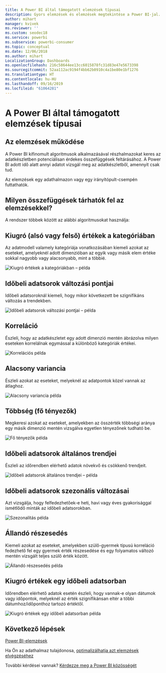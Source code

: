 ```yaml
---
title: A Power BI által támogatott elemzések típusai
description: Gyors elemzések és elemzések megtekintése a Power BI-jal.
author: mihart
manager: kvivek
ms.reviewer: ''
ms.custom: seodec18
ms.service: powerbi
ms.subservice: powerbi-consumer
ms.topic: conceptual
ms.date: 12/06/2018
ms.author: mihart
LocalizationGroup: Dashboards
ms.openlocfilehash: 216c58644ee13cc6015878fc31d83e47e5673398
ms.sourcegitcommit: 52aa112ac9194f4bb62b0910c4a1be80e1bf1276
ms.translationtype: HT
ms.contentlocale: hu-HU
ms.lasthandoff: 09/16/2019
ms.locfileid: "61064281"
---
```

# <a name="types-of-insights-supported-by-power-bi"></a>A Power BI által támogatott elemzések típusai
## <a name="how-does-insights-work"></a>Az elemzések működése
A Power BI kifinomult algoritmusok alkalmazásával részhalmazokat keres az adatkészletben potenciálisan érdekes összefüggések feltárásához. A Power BI adott idő alatt annyi adatot vizsgál meg az adatkészletből, amennyit csak tud.

Az elemzések egy adathalmazon vagy egy irányítópult-csempén futtathatók.   

## <a name="what-types-of-insights-can-we-find"></a>Milyen összefüggések tárhatók fel az elemzésekkel?
A rendszer többek között az alábbi algoritmusokat használja:

## <a name="category-outliers-topbottom"></a>Kiugró (alsó vagy felső) értékek a kategóriában
Az adatmodell valamely kategóriája vonatkozásában kiemeli azokat az eseteket, amelyeknél adott dimenzióban az egyik vagy másik elem értéke sokkal nagyobb vagy alacsonyabb, mint a többié.  

![Kiugró értékek a kategóriákban – példa](./media/end-user-insight-types/pbi_auto_insight_types_category_outliers.png)

## <a name="change-points-in-a-time-series"></a>Időbeli adatsorok változási pontjai
Időbeli adatsoroknál kiemeli, hogy mikor következett be szignifikáns változás a trendekben.

![Időbeli adatsorok változási pontjai – példa](./media/end-user-insight-types/pbi_auto_insight_types_changepoint.png)

## <a name="correlation"></a>Korreláció
Észleli, hogy az adatkészletet egy adott dimenzió mentén ábrázolva milyen eseteken korrelálnak egymással a különböző kategóriák értékei.

![Korrelációs példa](./media/end-user-insight-types/pbi_auto_insight_types_correlation.png)

## <a name="low-variance"></a>Alacsony variancia
Észleli azokat az eseteket, melyeknél az adatpontok közel vannak az átlaghoz.

![Alacsony variancia példa](./media/end-user-insight-types/power-bi-low-variance.png)

## <a name="majority-major-factors"></a>Többség (fő tényezők)
Megkeresi azokat az eseteket, amelyekben az összérték többségi aránya egy másik dimenzió mentén vizsgálva egyetlen tényezőnek tudható be.  

![Fő tényezők példa](./media/end-user-insight-types/pbi_auto_insight_types_majority.png)

## <a name="overall-trends-in-time-series"></a>Időbeli adatsorok általános trendjei
Észleli az időrendben elérhető adatok növekvő és csökkenő trendjeit.

![Időbeli adatsorok általános trendjei – példa](./media/end-user-insight-types/pbi_auto_insight_types_trend.png)

## <a name="seasonality-in-time-series"></a>Időbeli adatsorok szezonális változásai
Azt vizsgálja, hogy felfedezhetőek-e heti, havi vagy éves gyakorisággal ismétlődő minták az időbeli adatsorokban.

![Szezonalitás példa](./media/end-user-insight-types/pbi_auto_insight_types_seasonality_new.png)

## <a name="steady-share"></a>Állandó részesedés
Kiemeli azokat az eseteket, amelyekben szülő-gyermek típusú korreláció fedezhető fel egy gyermek érték részesedése és egy folyamatos változó mentén vizsgált teljes szülő érték között.

![Állandó részesedés példa](./media/end-user-insight-types/pbi_auto_insight_types_steadyshare.png)

## <a name="time-series-outliers"></a>Kiugró értékek egy időbeli adatsorban
Időrendben elérhető adatok esetén észleli, hogy vannak-e olyan dátumok vagy időpontok, melyeknél az érték szignifikánsan eltér a többi dátumhoz/időponthoz tartozó értéktől.

![Kiugró értékek egy időbeli adatsorban példa](./media/end-user-insight-types/pbi_auto_insight_types_time_series_outliers.png)

## <a name="next-steps"></a>Következő lépések
[Power BI-elemzések](end-user-insights.md)

Ha Ön az adathalmaz tulajdonosa, [optimalizálhatja azt elemzések elvégzéséhez](../service-insights-optimize.md)

További kérdései vannak? [Kérdezze meg a Power BI közösségét](http://community.powerbi.com/)

